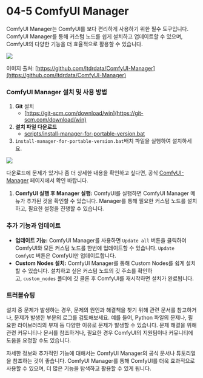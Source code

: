 # 04-5 ComfyUI Manager

ComfyUI Manager는 ComfyUI를 보다 편리하게 사용하기 위한 필수 도구입니다. ComfyUI Manager를 통해 커스텀 노드를 쉽게 설치하고 업데이트할 수 있으며, ComfyUI의 다양한 기능을 더 효율적으로 활용할 수 있습니다.

![](https://wikidocs.net/images/page/234165/menu.jpg)

이미지 출처: [https://github.com/ltdrdata/ComfyUI-Manager](https://github.com/ltdrdata/ComfyUI-Manager)

### ComfyUI Manager 설치 및 사용 방법

1. **Git** 설치
    - [https://git-scm.com/download/win](https://git-scm.com/download/win)
2. **설치 파일 다운로드**
    - [scripts/install-manager-for-portable-version.bat](https://github.com/ltdrdata/ComfyUI-Manager/raw/main/scripts/install-manager-for-portable-version.bat)
3. `install-manager-for-portable-version.bat`배치 파일을 실행하여 설치하세요.

![](https://wikidocs.net/images/page/234010/comfyui-manager-install.png)

다운로드에 문제가 있거나 좀 더 상세한 내용을 확인하고 싶다면, 공식 [ComfyUI-Manager](https://github.com/ltdrdata/ComfyUI-Manager) 페이지에서 확인 바랍니다.

1. **ComfyUI 실행 후 Manager 실행:** ComfyUI를 실행하면 ComfyUI Manager 메뉴가 추가된 것을 확인할 수 있습니다. Manager를 통해 필요한 커스텀 노드를 설치하고, 필요한 설정을 진행할 수 있습니다​​.

### 추가 기능과 업데이트

- **업데이트 기능:** ComfyUI Manager를 사용하면 `Update all` 버튼을 클릭하여 ComfyUI와 모든 커스텀 노드를 한번에 업데이트할 수 있습니다. `Update ComfyUI` 버튼은 ComfyUI만 업데이트합니다​​.
- **Custom Nodes 설치:** ComfyUI Manager를 통해 Custom Nodes를 쉽게 설치할 수 있습니다. 설치하고 싶은 커스텀 노드의 깃 주소를 확인하고, `custom_nodes` 폴더에 깃 클론 후 ComfyUI를 재시작하면 설치가 완료됩니다.

### 트러블슈팅

설치 중 문제가 발생하는 경우, 문제의 원인과 해결책을 찾기 위해 관련 문서를 참고하거나, 문제가 발생한 부분의 로그를 검토해보세요. 예를 들어, Python 파일의 문제나, 필요한 라이브러리의 부재 등 다양한 이유로 문제가 발생할 수 있습니다. 문제 해결을 위해 관련 커뮤니티나 문서를 참조하거나, 필요한 경우 ComfyUI의 지원팀이나 커뮤니티에 도움을 요청할 수도 있습니다.

자세한 정보와 추가적인 기능에 대해서는 ComfyUI Manager의 공식 문서나 튜토리얼을 참조하는 것이 좋습니다. ComfyUI Manager를 통해 ComfyUI를 더욱 효과적으로 사용할 수 있으며, 더 많은 기능을 탐색하고 활용할 수 있게 됩니다.